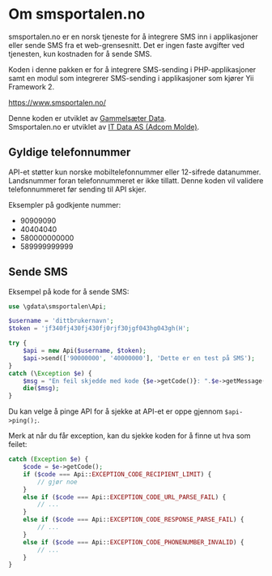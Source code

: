 # Om smsportalen.no  

smsportalen.no er en norsk tjeneste for å integrere SMS inn i applikasjoner eller 
sende SMS fra et web-grensesnitt. Det er ingen faste avgifter ved tjenesten,
kun kostnaden for å sende SMS.

Koden i denne pakken er for å integrere SMS-sending i PHP-applikasjoner samt
en modul som integrerer SMS-sending i applikasjoner som kjører Yii Framework 2.

https://www.smsportalen.no/

Denne koden er utviklet av [Gammelsæter Data](https://www.gdata.no/).  
Smsportalen.no er utviklet av [IT Data AS (Adcom Molde)](https://adcom.no/).

## Gyldige telefonnummer
API-et støtter kun norske mobiltelefonnummer eller 12-sifrede 
datanummer. Landsnummer foran telefonnummeret er ikke tillatt. Denne koden vil validere
telefonnummeret før sending til API skjer.

Eksempler på godkjente nummer:
* 90909090
* 40404040
* 580000000000
* 589999999999

## Sende SMS
Eksempel på kode for å sende SMS:
```php
use \gdata\smsportalen\Api;

$username = 'dittbrukernavn';
$token = 'jf340fj430fj430fj0rjf30jgf043hg043gh(H';

try {
    $api = new Api($username, $token);
    $api->send(['90000000', '40000000'], 'Dette er en test på SMS');
}
catch (\Exception $e) {
    $msg = "En feil skjedde med kode {$e->getCode()}: ".$e->getMessage();
    die($msg);
}
```
Du kan velge å pinge API for å sjekke at API-et er oppe gjennom
`$api->ping();`.

Merk at når du får exception, kan du sjekke koden for å finne ut hva som 
feilet:

```php
catch (Exception $e) {
    $code = $e->getCode(); 
    if ($code === Api::EXCEPTION_CODE_RECIPIENT_LIMIT) {
        // gjør noe
    }
    else if ($code === Api::EXCEPTION_CODE_URL_PARSE_FAIL) {
        // ...
    }
    else if ($code === Api::EXCEPTION_CODE_RESPONSE_PARSE_FAIL) {
        // ...    
    }
    else if ($code === Api::EXCEPTION_CODE_PHONENUMBER_INVALID) {
        // ...
    }     
}
```



